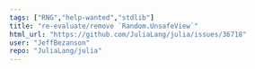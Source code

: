 ```yaml
---
tags: ["RNG","help-wanted","stdlib"]
title: "re-evaluate/remove `Random.UnsafeView`"
html_url: "https://github.com/JuliaLang/julia/issues/36718"
user: "JeffBezanson"
repo: "JuliaLang/julia"
---
```


